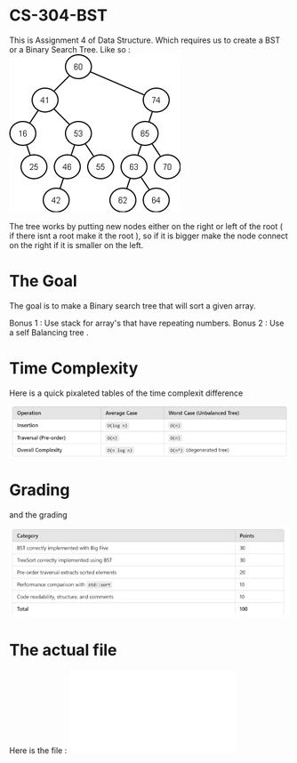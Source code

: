 # CS-304-BST
This is Assignment 4 of Data Structure. Which requires us to create a BST or a Binary Search Tree. 
Like so :
![alt text](images/image.png)

The tree works by putting new nodes either on the right or left of the root ( if there isnt a root make it the root ), so if it is bigger make the node connect on the right if it is smaller on the left.

# The Goal
The goal is to make a Binary search tree that will sort a given array.

Bonus 1 : Use stack for array's that have repeating numbers.
Bonus 2 : Use a self Balancing tree .

# Time Complexity 

Here is a quick pixaleted tables of the time complexit difference

![Boo !!!](images/Time.png)

# Grading

and the grading

![ AAHHH !](images/Grading.png)

# The actual file 
Here is the file : ![Link and stuff](Documents/CS304_A4_treesort.pdf)
